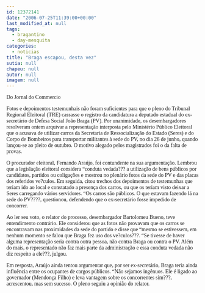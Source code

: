 ```yaml
---
id: 12372141
date: "2006-07-25T11:39:00+00:00"
last_modified_at: null
tags:
  - bragantino
  - day-mesquita
categories:
  - noticias
title: "Braga escapou, desta vez"
sutia: null
chapeu: null
autor: null
imagem: null
---
```

<p><P><FONT face=Verdana>Do Jornal do Commercio</FONT></P></p>
<p><P><FONT face=Verdana>Fotos e depoimentos testemunhais não foram suficientes para que o pleno do Tribunal Regional Eleitoral (TRE) cassasse o registro da candidatura a deputado estadual do ex-secretário de Defesa Social João Braga (PV). Por unanimidade, os desembargadores resolveram ontem arquivar a representação interposta pelo Ministério Público Eleitoral que o acusava de utilizar carros da Secretaria de Ressocialização do Estado (Seres) e do Corpo de Bombeiros para transportar militantes à sede do PV, no dia 26 de junho, quando lançou-se ao pleito de outubro. O motivo alegado pelos magistrados foi o da falta de provas.</FONT></P></p>
<p><P><FONT face=Verdana>O procurador eleitoral, Fernando Araújo, foi contundente na sua argumentação. Lembrou que a legislação eleitoral considera “conduta vedada??? a utilização de bens públicos por candidatos, partidos ou coligações e mostrou no plenário fotos da sede do PV e das placas dos referidos ve?culos. Em seguida, citou trechos dos depoimentos de testemunhas que teriam ido ao local e constatado a presença dos carros, ou que os teriam visto deixar a Seres carregando vários servidores. “Os carros são públicos. O que estavam fazendo lá na sede do PV????, questionou, defendendo que o ex-secretário fosse impedido de concorrer. </FONT></p>
<p><P><FONT face=Verdana>Ao ler seu voto, o relator do processo, desembargador Bartolomeu Bueno, teve entendimento contrário. Ele considerou que as fotos não provavam que os carros se encontravam nas proximidades da sede do partido e disse que “mesmo se estivessem, em nenhum momento se falou que Braga fez uso dos ve?culos???. “Se tivesse de haver alguma representação seria contra outra pessoa, não contra Braga ou contra o PV. Além do mais, o representado não faz mais parte da administração e essa conduta vedada não diz respeito a ele???, julgou. </FONT></p>
<p><P><FONT face=Verdana>Em resposta, Araújo ainda tentou argumentar que, por ser ex-secretário, Braga teria ainda influência entre os ocupantes de cargos públicos. “Não sejamos ingênuos. Ele é ligado ao governador (Mendonça Filho) e leva vantagem sobre os concorrentes sim???, acrescentou, mas sem sucesso. O pleno seguiu a opinião do relator.</FONT></P> </p>
